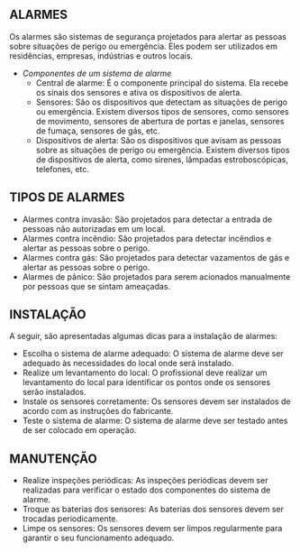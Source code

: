 ## ALARMES

Os alarmes são sistemas de segurança projetados para alertar as pessoas sobre situações de perigo ou emergência. Eles podem ser utilizados em residências, empresas, indústrias e outros locais.
- *Componentes de um sistema de alarme*
  - Central de alarme: É o componente principal do sistema. Ela recebe os sinais dos sensores e ativa os dispositivos de alerta.
  - Sensores: São os dispositivos que detectam as situações de perigo ou emergência. Existem diversos tipos de sensores, como sensores de movimento, sensores de abertura de portas e janelas, sensores de fumaça, sensores de gás, etc.
  - Dispositivos de alerta: São os dispositivos que avisam as pessoas sobre as situações de perigo ou emergência. Existem diversos tipos de dispositivos de alerta, como sirenes, lâmpadas estroboscópicas, telefones, etc.

## TIPOS DE ALARMES

  - Alarmes contra invasão: São projetados para detectar a entrada de pessoas não autorizadas em um local.
  - Alarmes contra incêndio: São projetados para detectar incêndios e alertar as pessoas sobre o perigo.
  - Alarmes contra gás: São projetados para detectar vazamentos de gás e alertar as pessoas sobre o perigo.
  - Alarmes de pânico: São projetados para serem acionados manualmente por pessoas que se sintam ameaçadas.

## INSTALAÇÃO

A seguir, são apresentadas algumas dicas para a instalação de alarmes:
  - Escolha o sistema de alarme adequado: O sistema de alarme deve ser adequado às necessidades do local onde será instalado.
  - Realize um levantamento do local: O profissional deve realizar um levantamento do local para identificar os pontos onde os sensores serão instalados.
  - Instale os sensores corretamente: Os sensores devem ser instalados de acordo com as instruções do fabricante.
  - Teste o sistema de alarme: O sistema de alarme deve ser testado antes de ser colocado em operação.

## MANUTENÇÃO

  - Realize inspeções periódicas: As inspeções periódicas devem ser realizadas para verificar o estado dos componentes do sistema de alarme.
  - Troque as baterias dos sensores: As baterias dos sensores devem ser trocadas periodicamente.
  - Limpe os sensores: Os sensores devem ser limpos regularmente para garantir o seu funcionamento adequado.
